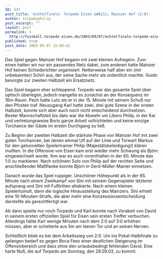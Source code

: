 ```yaml
---
ID: 547
post_title: 'Achtelfinale: Torpedo Eisen &#8211; Mainzer Hof (2:0)'
author: torpedophilip
post_excerpt: ""
layout: post
permalink: >
  http://fussball.torpedo-eisen.de/2003/09/07/achtelfinale-torpedo-eisen-mainzer-hof-20/
published: true
post_date: 2003-09-07 15:00:42
---
```

Das Spiel gegen Mainzer Hof begann mit zwei kleinen Aufregern. Zum einen hatten wir nur ein passendes Netz dabei, zum anderen hatte Mainzer Hof keinen Schiedsrichter organisiert. Netterweise half aber ein (mir unbekannter) Schiri aus, der seine Sache mehr als ordentlich machte. Guido besorgte zur zweiten Halbzeit ein Ersatznetz.

Das Spiel begann eher schleppend. Torpedo war das gesamte Spiel über optisch überlegen, jedoch mangelte es zunächst an der Konsequenz im 16m-Raum. Pech hatte Lutz als er in der 15. Minute mit seinem Schuß nur den Pfosten traf. Neuzugang Karl hatte zwei, drei gute Szene in der ersten Halbzeit, konnte sich aber auch noch nicht entscheidend durchsetzen. Bester Mannschaftsteil bis dato war die Abwehr um Libero Philip, in der Kai und vertretungsweise Boris ganze Arbeit vollrichteten und keine einzige Torchance der Gäste im ersten Durchgang zu ließ.

Zu Beginn der zweiten Halbzeit die stärkste Phase von Mainzer Hof mit zwei guten Torchancen, bei denen einmal Ulf auf der Linie und Torwart Markus für den getunnelten Spielertrainer Philip (Majestätsbeleidigung!) klären mußten. In die Offensive von Eisen kam erst wieder mehr Schwung als Björn eingewechselt wurde. Ihm war es auch vorenthalten in der 60. Minute das 1:0 zu markieren. Nach schönem Solo von Philip auf der rechten Seite und anschließender Maßflanke konnte Björn in Gerd-Müller-Manier einnetzen.

Danach wurde das Spiel ruppiger. Unschöner Höhepunkt als in der 65. Minute nach einem Zweikampf von Sini mit seinem Gegenspieler letzterer aufsprang und Sini mit Fußtritten attakierte. Nach einem kleinen Spielertumult, dann die logische Hinausstellung des Mainzers. Sini erhielt eine 10-Minuten-Strafe, die aber mehr eine Konzessionsentscheidung darstellte als gerechtfertigt war.

Ab dann spielte nur noch Torpedo und Karl konnte nach Vorabeit von David in seinem ersten offiziellen Spiel für Eisen sein ersten Treffer verbuchen. Allerdings hätte Karl wenige Minuten nach dem 2:0 auf 3:0 erhöhen müssen, aber er scheiterte aus 5m am leeren Tor und an seinen Nerven.

Schließlich blieb es bei dem Arbeitssieg von 2:0. Um ins Pokal-Halbfinale zu gelangen bedarf es gegen Boca Feez einer deutlichen Steigerung im Offensivbereich und dass ohne den urlaubsbedingt fehlenden David. Eine harte Nuß, die auf Torpedo am Sonntag, den 28.09.03, zu kommt.